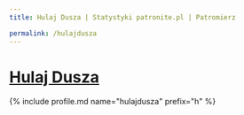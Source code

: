 ```yaml
---
title: Hulaj Dusza | Statystyki patronite.pl | Patromierz

permalink: /hulajdusza
---
```


# [Hulaj Dusza](https://patronite.pl/hulajdusza)

{% include profile.md name="hulajdusza" prefix="h" %}
